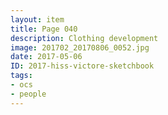 ```yaml
---
layout: item
title: Page 040
description: Clothing development
image: 201702_20170806_0052.jpg
date: 2017-05-06
ID: 2017-hiss-victore-sketchbook
tags: 
- ocs 
- people
---
```

